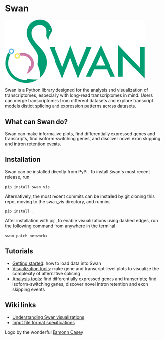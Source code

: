 # Swan
<img align="center" width="450" src="figures/swan_logo.png">

Swan is a Python library designed for the analysis and visualization of transcriptomes, especially with long-read transcriptomes in mind. Users can merge transcriptomes from different datasets and explore transcript models distict splicing and expression patterns across datasets.

## What can Swan do?
Swan can make informative plots, find differentially expressed genes and transcripts, find isoform-switching genes, and discover novel exon skipping and intron retention events.

## <a name="installation"></a>Installation
Swan can be installed directly from PyPi. To install Swan's most recent release, run 

`pip install swan_vis` 

Alternatively, the most recent commits can be installed by git cloning this repo, moving to the swan_vis directory, and running

`pip install .`


After installation with pip, to enable visualizations using dashed edges, run the following command from anywhere in the terminal

`swan_patch_networkx`


## Tutorials
* [Getting started](https://github.com/fairliereese/swan_vis/blob/master/tutorials/Getting%20started.ipynb): how to load data into Swan
* [Visualization tools](https://github.com/fairliereese/swan_vis/blob/master/tutorials/Visualization.ipynb): make gene and transcript-level plots to visualize the complexity of alternative splicing
* [Analysis tools](https://github.com/fairliereese/swan_vis/blob/master/tutorials/Analysis%20tools.ipynb): find differentially expressed genes and transcripts; find isoform-switching genes, discover novel intron retention and exon skipping events


## Wiki links
* [Understanding Swan visualizations](https://github.com/fairliereese/swan_vis/wiki/Understanding-Swan-visualizations)
* [Input file format specifications](https://github.com/fairliereese/swan_vis/wiki/File-format-specifications)


Logo by the wonderful [Eamonn Casey](https://www.instagram.com/designsbyeamonn/)
